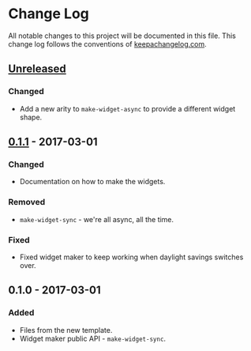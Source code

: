 # Change Log
All notable changes to this project will be documented in this file. This change log follows the conventions of [keepachangelog.com](http://keepachangelog.com/).

## [Unreleased]
### Changed
- Add a new arity to `make-widget-async` to provide a different widget shape.

## [0.1.1] - 2017-03-01
### Changed
- Documentation on how to make the widgets.

### Removed
- `make-widget-sync` - we're all async, all the time.

### Fixed
- Fixed widget maker to keep working when daylight savings switches over.

## 0.1.0 - 2017-03-01
### Added
- Files from the new template.
- Widget maker public API - `make-widget-sync`.

[Unreleased]: https://github.com/your-name/llama/compare/0.1.1...HEAD
[0.1.1]: https://github.com/your-name/llama/compare/0.1.0...0.1.1
